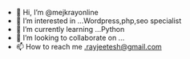 - 👋 Hi, I’m @mejkrayonline
- 👀 I’m interested in ...Wordpress,php,seo specialist
- 🌱 I’m currently learning ...Python
- 💞️ I’m looking to collaborate on ...
- 📫 How to reach me .rayjeetesh@gmail.com

<!---
mejkrayonline/mejkrayonline is a ✨ special ✨ repository because its `README.md` (this file) appears on your GitHub profile.
You can click the Preview link to take a look at your changes.
--->

